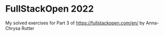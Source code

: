 # FullStackOpen 2022
My solved exercises for Part 3
of https://fullstackopen.com/en/
by Anna-Chrysa Rutter

